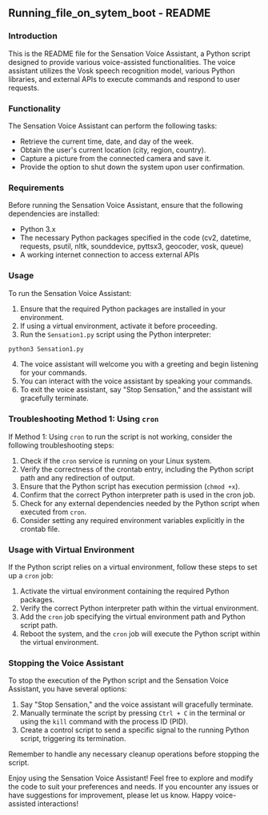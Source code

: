 ## Running_file_on_sytem_boot - README

### Introduction

This is the README file for the Sensation Voice Assistant, a Python script designed to provide various voice-assisted functionalities. The voice assistant utilizes the Vosk speech recognition model, various Python libraries, and external APIs to execute commands and respond to user requests.

### Functionality

The Sensation Voice Assistant can perform the following tasks:

- Retrieve the current time, date, and day of the week.
- Obtain the user's current location (city, region, country).
- Capture a picture from the connected camera and save it.
- Provide the option to shut down the system upon user confirmation.

### Requirements

Before running the Sensation Voice Assistant, ensure that the following dependencies are installed:

- Python 3.x
- The necessary Python packages specified in the code (cv2, datetime, requests, psutil, nltk, sounddevice, pyttsx3, geocoder, vosk, queue)
- A working internet connection to access external APIs

### Usage

To run the Sensation Voice Assistant:

1. Ensure that the required Python packages are installed in your environment.
2. If using a virtual environment, activate it before proceeding.
3. Run the `Sensation1.py` script using the Python interpreter:

```bash
python3 Sensation1.py
```

4. The voice assistant will welcome you with a greeting and begin listening for your commands.
5. You can interact with the voice assistant by speaking your commands.
6. To exit the voice assistant, say "Stop Sensation," and the assistant will gracefully terminate.

### Troubleshooting Method 1: Using `cron`

If Method 1: Using `cron` to run the script is not working, consider the following troubleshooting steps:

1. Check if the `cron` service is running on your Linux system.
2. Verify the correctness of the crontab entry, including the Python script path and any redirection of output.
3. Ensure that the Python script has execution permission (`chmod +x`).
4. Confirm that the correct Python interpreter path is used in the cron job.
5. Check for any external dependencies needed by the Python script when executed from `cron`.
6. Consider setting any required environment variables explicitly in the crontab file.

### Usage with Virtual Environment

If the Python script relies on a virtual environment, follow these steps to set up a `cron` job:

1. Activate the virtual environment containing the required Python packages.
2. Verify the correct Python interpreter path within the virtual environment.
3. Add the `cron` job specifying the virtual environment path and Python script path.
4. Reboot the system, and the `cron` job will execute the Python script within the virtual environment.

### Stopping the Voice Assistant

To stop the execution of the Python script and the Sensation Voice Assistant, you have several options:

1. Say "Stop Sensation," and the voice assistant will gracefully terminate.
2. Manually terminate the script by pressing `Ctrl + C` in the terminal or using the `kill` command with the process ID (PID).
3. Create a control script to send a specific signal to the running Python script, triggering its termination.

Remember to handle any necessary cleanup operations before stopping the script.

Enjoy using the Sensation Voice Assistant! Feel free to explore and modify the code to suit your preferences and needs. If you encounter any issues or have suggestions for improvement, please let us know. Happy voice-assisted interactions!
